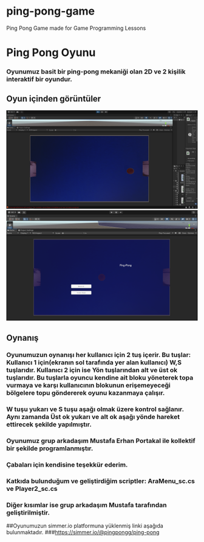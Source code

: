 # ping-pong-game
Ping Pong Game made for Game Programming Lessons

# Ping Pong Oyunu
### Oyunumuz basit bir ping-pong mekaniği olan 2D ve 2 kişilik interaktif bir oyundur.

## Oyun içinden görüntüler
![Alt text](gameplayscreenshot.png "Oynanış")
![Alt text](gamescreenshot1.png "Oyun için ekran görüntüsü")


## Oynanış

### Oyunumuzun oynanışı her kullanıcı için 2 tuş içerir. Bu tuşlar: Kullanıcı 1 için(ekranın sol tarafında yer alan kullanıcı) W,S tuşlarıdır. Kullanıcı 2 için ise Yön tuşlarından alt ve üst ok tuşlarıdır. Bu tuşlarla oyuncu kendine ait bloku yöneterek topa vurmaya ve karşı kullanıcının blokunun erişemeyeceği bölgelere topu göndererek oyunu kazanmaya çalışır.

### W tuşu yukarı ve S tuşu aşağı olmak üzere kontrol sağlanır. Aynı zamanda Üst ok yukarı ve alt ok aşağı yönde hareket ettirecek şekilde yapılmıştır.

### Oyunumuz grup arkadaşım Mustafa Erhan Portakal ile kollektif bir şekilde programlanmıştır.
### Çabaları için kendisine teşekkür ederim.

### Katkıda bulunduğum ve geliştirdiğim scriptler: AraMenu_sc.cs ve Player2_sc.cs
### Diğer kısımlar ise grup arkadaşım Mustafa tarafından geliştirilmiştir.

##Oyunumuzun simmer.io platformuna yüklenmiş linki aşağıda bulunmaktadır.
###https://simmer.io/@pingpongg/ping-pong



